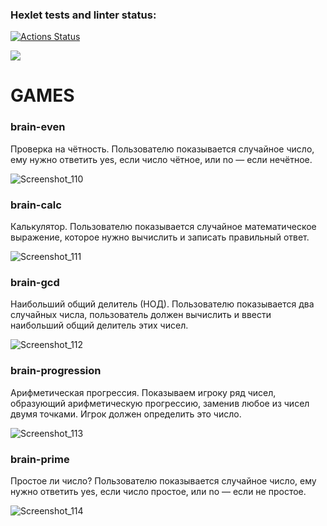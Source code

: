 ### Hexlet tests and linter status:
[![Actions Status](https://github.com/irwikk/frontend-project-44/actions/workflows/hexlet-check.yml/badge.svg)](https://github.com/irwikk/frontend-project-44/actions)

<a href="https://codeclimate.com/github/irwikk/frontend-project-44/maintainability"><img src="https://api.codeclimate.com/v1/badges/2d79ba04d78dc8cf4af9/maintainability" /></a>

# GAMES
### brain-even
Проверка на чётность. Пользователю показывается случайное число, ему нужно ответить yes, если число чётное, или no — если нечётное.

![Screenshot_110](https://github.com/user-attachments/assets/0b211056-d9e1-4a71-bdd4-c6d3fbcda986)

### brain-calc
Калькулятор. Пользователю показывается случайное математическое выражение, которое нужно вычислить и записать правильный ответ.

![Screenshot_111](https://github.com/user-attachments/assets/62143f5c-e8ec-4a9b-8345-5f0cd0abca4c)

### brain-gcd
Наибольший общий делитель (НОД). Пользователю показывается два случайных числа, пользователь должен вычислить и ввести наибольший общий делитель этих чисел.

![Screenshot_112](https://github.com/user-attachments/assets/e1453b81-b600-4132-8311-91c915c71ba3)

### brain-progression
Арифметическая прогрессия. Показываем игроку ряд чисел, образующий арифметическую прогрессию, заменив любое из чисел двумя точками. Игрок должен определить это число.

![Screenshot_113](https://github.com/user-attachments/assets/4cad9016-2371-4eb7-af2c-072cf9d77d87)

### brain-prime
Простое ли число? Пользователю показывается случайное число, ему нужно ответить yes, если число простое, или no — если не простое. 

![Screenshot_114](https://github.com/user-attachments/assets/8fa19d68-f074-4c4e-8421-a32b2ce87cfe)

